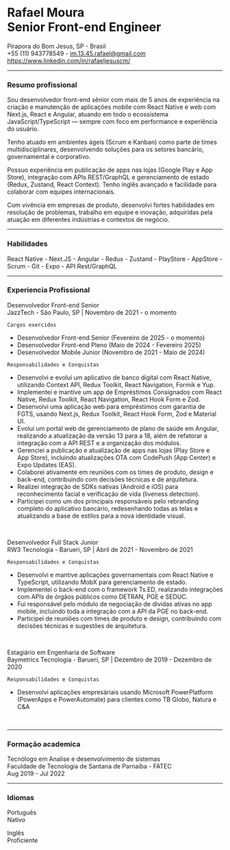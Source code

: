 # Rafael Moura <br> Senior Front-end Engineer

Pirapora do Bom Jesus, SP - Brasil
<br>
+55 (11) 943778549 - im.13.45.rafael@gmail.com
<br>
https://www.linkedin.com/in/rafaeljesuscm/

<hr>

### Resumo profissional

Sou desenvolvedor front-end sênior com mais de 5 anos de experiência na criação e manutenção de aplicações mobile com React Native e web com Next.js, React e Angular, atuando em todo o ecossistema JavaScript/TypeScript — sempre com foco em performance e experiência do usuário.

Tenho atuado em ambientes ágeis (Scrum e Kanban) como parte de times multidisciplinares, desenvolvendo soluções para os setores bancário, governamental e corporativo.

Possuo experiência em publicação de apps nas lojas (Google Play e App Store), integração com APIs REST/GraphQL e gerenciamento de estado (Redux, Zustand, React Context). Tenho inglês avançado e facilidade para colaborar com equipes internacionais.

Com vivência em empresas de produto, desenvolvi fortes habilidades em resolução de problemas, trabalho em equipe e inovação, adquiridas pela atuação em diferentes indústrias e contextos de negócio.

<hr>

### Habilidades

React Native - Next.JS - Angular - Redux - Zustand - PlayStore - AppStore - Scrum - Git - Expo - API Rest/GraphQL

<hr>

### Experiencia Profissional

Desenvolvedor Front-end Senior <br>
JazzTech - São Paulo, SP | Novembro de 2021 - o momento

`Cargos exercidos`<br>

- Desenvolvedor Front-end Senior (Fevereiro de 2025 - o momento)
- Desenvolvedor Front-end Pleno (Maio de 2024 - Fevereiro 2025)
- Desenvolvedor Mobile Junior (Novembro de 2021 - Maio de 2024)

`Responsabilidades e Conquistas` <br>

- Desenvolvi e evoluí um aplicativo de banco digital com React Native, utilizando Context API, Redux Toolkit, React Navigation, Formik e Yup.
- Implementei e mantive um app de Empréstimos Consignados com React Native, Redux Toolkit, React Navigation, React Hook Form e Zod.
- Desenvolvi uma aplicação web para empréstimos com garantia de FGTS, usando Next.js, Redux Toolkit, React Hook Form, Zod e Material UI.
- Evoluí um portal web de gerenciamento de plano de saúde em Angular, realizando a atualização da versão 13 para a 18, além de refatorar a integração com a API REST e a organização dos módulos.
- Gerenciei a publicação e atualização de apps nas lojas (Play Store e App Store), incluindo atualizações OTA com CodePush (App Center) e Expo Updates (EAS).
- Colaborei ativamente em reuniões com os times de produto, design e back-end, contribuindo com decisões técnicas e de arquitetura.
- Realizei integração de SDKs nativas (Android e iOS) para reconhecimento facial e verificação de vida (liveness detection).
- Participei como um dos principais responsáveis pelo rebranding completo do aplicativo bancário, redesenhando todas as telas e atualizando a base de estilos para a nova identidade visual.

<br>

Desenvolvedor Full Stack Junior <br>
RW3 Tecnologia - Barueri, SP | Abril de 2021 - Novembro de 2021

`Responsabilidades e Conquistas` <br>

- Desenvolvi e mantive aplicações governamentais com React Native e TypeScript, utilizando MobX para gerenciamento de estado.
- Implementei o back-end com o framework Ts.ED, realizando integrações com APIs de órgãos públicos como DETRAN, PGE e SEDUC.
- Fui responsável pelo módulo de negociação de dívidas ativas no app mobile, incluindo toda a integração com a API da PGE no back-end.
- Participei de reuniões com times de produto e design, contribuindo com decisões técnicas e sugestões de arquitetura.

<br>

Estagiário em Engenharia de Software <br>
Baymetrics Tecnologia - Barueri, SP | Dezembro de 2019 - Dezembro de 2020

`Responsabilidades e Conquistas`

- Desenvolvi aplicações empresáriais usando Microsoft PowerPlatform (PowerApps e PowerAutomate) para clientes como TB Globo, Natura e C&A

<br>
<hr>

### Formação academica

Tecnólogo em Analise e desenvolvimento de sistemas <br>
Faculdade de Tecnologia de Santana de Parnaíba - FATEC <br>
Aug 2019 - Jul 2022

<hr>

### Idiomas

Português <br>
Nativo <br>

Inglês <br>
Proficiente <br><br>
